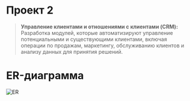 # Проект 2 

>**Управление клиентами и отношениями с клиентами (CRM):** Разработка модулей, которые автоматизируют управление потенциальными и существующими клиентами, включая операции по продажам, маркетингу, обслуживанию клиентов и анализу данных для принятия решений.

<h1>ER-диаграмма</h1>

![ER](https://github.com/lonagraf/PZ24/assets/122952983/0343bd14-bbc1-47f8-bd64-fe3d6b6ee7d9)

